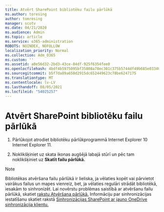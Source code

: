 ```yaml
---
title: Atvērt SharePoint bibliotēku failu pārlūkā
ms.author: toresing
author: tomresing
manager: scotv
ms.date: 04/21/2020
ms.audience: Admin
ms.topic: article
ms.service: o365-administration
ROBOTS: NOINDEX, NOFOLLOW
localization_priority: Normal
ms.collection: Adm_O365
ms.custom: ''
ms.assetid: a8e56d32-2bd3-43ce-84df-925f6354fee0
ms.openlocfilehash: 4bdf4b5975095bf35808a78ec301c375b5744df49b685e033406a38151141597
ms.sourcegitcommit: b5f7da89a650d2915dc652449623c78be6247175
ms.translationtype: MT
ms.contentlocale: lv-LV
ms.lasthandoff: 08/05/2021
ms.locfileid: "54025257"
---
```

# <a name="open-a-sharepoint-library-in-file-explorer"></a>Atvērt SharePoint bibliotēku failu pārlūkā

1. Pārlūkojot atrodiet bibliotēku pārlūkprogrammā Internet Explorer 10 Internet Explorer 11. 
    
2. Noklikšķiniet uz skata ikonas augšējā labajā stūrī un pēc tam noklikšķiniet uz **Skatīt failu pārlūkā.**
    
> [!NOTE]
> Bibliotēkas atvēršana failu pārlūkā ir lieliska, ja vēlaties kopēt vai pārvietot vairākus failus un mapes vienreiz, bet, ja vēlaties regulāri strādāt bibliotēkā, iesakām to sinhronizēt. Lai novērstu problēmas saistībā ar atvēršanu failu pārlūkā, skatiet [rakstu Atvēršana pārlūkā.](https://go.microsoft.com/fwlink/?linkid=871665) Informāciju par sinhronizācijas iestatīšanu skatiet rakstā [Sinhronizācijas SharePoint ar jauno OneDrive sinhronizācija klientu.](https://go.microsoft.com/fwlink/?linkid=871666) 
  

